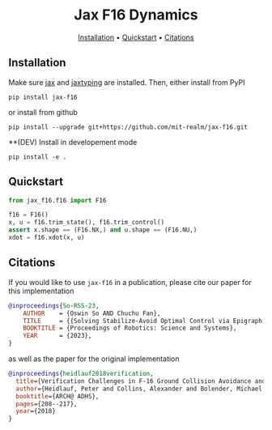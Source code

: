 <div align="center">

# Jax F16 Dynamics

[Installation](#installation) •
[Quickstart](#quickstart) •
[Citations](#citations)

</div>

## Installation
Make sure [jax](https://github.com/google/jax#installation) and [jaxtyping](https://github.com/google/jaxtyping) are installed.
Then, either install from PyPI
```shell
pip install jax-f16
```
or install from github 
```shell
pip install --upgrade git+https://github.com/mit-realm/jax-f16.git
```
**(DEV) Install in developement mode
```shell
pip install -e .
```

## Quickstart
```python
from jax_f16.f16 import F16

f16 = F16()
x, u = f16.trim_state(), f16.trim_control()
assert x.shape == (F16.NX,) and u.shape == (F16.NU,)
xdot = f16.xdot(x, u)
```

## Citations
If you would like to use `jax-f16` in a publication, please cite our paper for this implementation
```bibtex
@inproceedings{So-RSS-23, 
    AUTHOR    = {Oswin So AND Chuchu Fan}, 
    TITLE     = {{Solving Stabilize-Avoid Optimal Control via Epigraph Form and Deep Reinforcement Learning}}, 
    BOOKTITLE = {Proceedings of Robotics: Science and Systems}, 
    YEAR      = {2023}, 
} 
```
as well as the paper for the original implementation
```bibtex
@inproceedings{heidlauf2018verification,
  title={Verification Challenges in F-16 Ground Collision Avoidance and Other Automated Maneuvers.},
  author={Heidlauf, Peter and Collins, Alexander and Bolender, Michael and Bak, Stanley},
  booktitle={ARCH@ ADHS},
  pages={208--217},
  year={2018}
}
```
